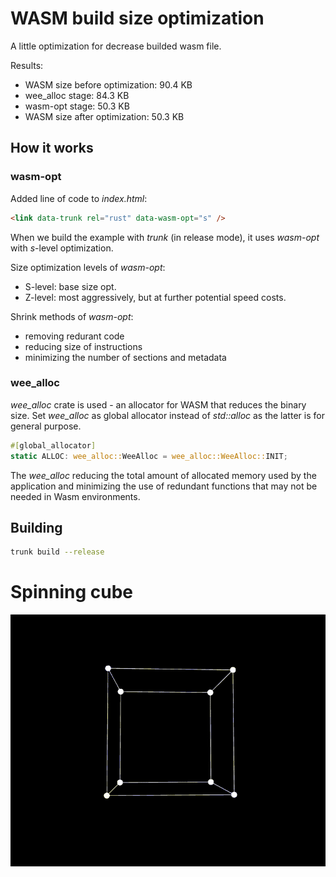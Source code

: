# WASM build size optimization
A little optimization for decrease builded wasm file.

Results:
- WASM size before optimization: 90.4 KB
- wee_alloc stage: 84.3 KB
- wasm-opt stage: 50.3 KB
- WASM size after optimization: 50.3 KB

## How it works
### wasm-opt
Added line of code to *index.html*:
```html
<link data-trunk rel="rust" data-wasm-opt="s" />
```
When we build the example with *trunk* (in release mode), it uses *wasm-opt* with *s*-level optimization.

Size optimization levels of *wasm-opt*:
  - S-level: base size opt.
  - Z-level: most aggressively, but at further potential speed costs.

Shrink methods of *wasm-opt*:
  - removing redurant code
  - reducing size of instructions
  - minimizing the number of sections and metadata

### wee_alloc
*wee_alloc* crate is used - an allocator for WASM that reduces the binary size.
Set *wee_alloc* as global allocator instead of *std::alloc* as the latter is for general purpose.
```rust
#[global_allocator]
static ALLOC: wee_alloc::WeeAlloc = wee_alloc::WeeAlloc::INIT;
```
The *wee_alloc* reducing the total amount of allocated memory used by the application and minimizing the use of redundant functions that may not be needed in Wasm environments.

## Building
```bash
trunk build --release
```

# Spinning cube
![](./spinning_cube.gif)
